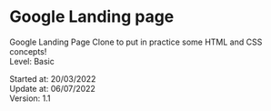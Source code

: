 # Google Landing page
 Google Landing Page Clone to put in practice some HTML and CSS concepts! <br>
 Level: Basic
 
 Started at: 20/03/2022 <br>
 Update at: 06/07/2022
 <br>
 Version: 1.1 
 

